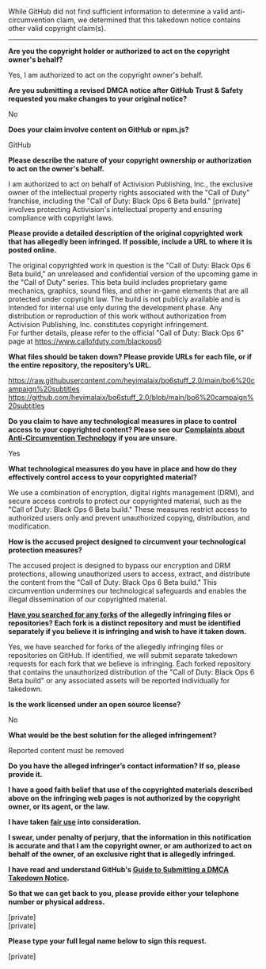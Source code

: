 While GitHub did not find sufficient information to determine a valid anti-circumvention claim, we determined that this takedown notice contains other valid copyright claim(s).

---

**Are you the copyright holder or authorized to act on the copyright owner's behalf?**

Yes, I am authorized to act on the copyright owner's behalf.

**Are you submitting a revised DMCA notice after GitHub Trust & Safety requested you make changes to your original notice?**

No

**Does your claim involve content on GitHub or npm.js?**

GitHub 

**Please describe the nature of your copyright ownership or authorization to act on the owner's behalf.**

I am authorized to act on behalf of Activision Publishing, Inc., the exclusive owner of the intellectual property rights associated with the "Call of Duty" franchise, including the "Call of Duty: Black Ops 6 Beta build." [private] involves protecting Activision's intellectual property and ensuring compliance with copyright laws.

**Please provide a detailed description of the original copyrighted work that has allegedly been infringed. If possible, include a URL to where it is posted online.**

The original copyrighted work in question is the "Call of Duty: Black Ops 6 Beta build," an unreleased and confidential version of the upcoming game in the "Call of Duty" series. This beta build includes proprietary game mechanics, graphics, sound files, and other in-game elements that are all protected under copyright law. The build is not publicly available and is intended for internal use only during the development phase. Any distribution or reproduction of this work without authorization from Activision Publishing, Inc. constitutes copyright infringement.  
For further details, please refer to the official "Call of Duty: Black Ops 6" page at https://www.callofduty.com/blackops6

**What files should be taken down? Please provide URLs for each file, or if the entire repository, the repository’s URL.**

https://raw.githubusercontent.com/heyimalaix/bo6stuff_2.0/main/bo6%20campaign%20subtitles  
https://github.com/heyimalaix/bo6stuff_2.0/blob/main/bo6%20campaign%20subtitles  

**Do you claim to have any technological measures in place to control access to your copyrighted content? Please see our <a href="https://docs.github.com/articles/guide-to-submitting-a-dmca-takedown-notice#complaints-about-anti-circumvention-technology">Complaints about Anti-Circumvention Technology</a> if you are unsure.**

Yes

**What technological measures do you have in place and how do they effectively control access to your copyrighted material?**

We use a combination of encryption, digital rights management (DRM), and secure access controls to protect our copyrighted material, such as the "Call of Duty: Black Ops 6 Beta build." These measures restrict access to authorized users only and prevent unauthorized copying, distribution, and modification.

**How is the accused project designed to circumvent your technological protection measures?**

The accused project is designed to bypass our encryption and DRM protections, allowing unauthorized users to access, extract, and distribute the content from the "Call of Duty: Black Ops 6 Beta build." This circumvention undermines our technological safeguards and enables the illegal dissemination of our copyrighted material.

**<a href="https://docs.github.com/articles/dmca-takedown-policy#b-what-about-forks-or-whats-a-fork">Have you searched for any forks</a> of the allegedly infringing files or repositories? Each fork is a distinct repository and must be identified separately if you believe it is infringing and wish to have it taken down.**

Yes, we have searched for forks of the allegedly infringing files or repositories on GitHub. If identified, we will submit separate takedown requests for each fork that we believe is infringing. Each forked repository that contains the unauthorized distribution of the "Call of Duty: Black Ops 6 Beta build" or any associated assets will be reported individually for takedown.

**Is the work licensed under an open source license?**

No

**What would be the best solution for the alleged infringement?**

Reported content must be removed

**Do you have the alleged infringer’s contact information? If so, please provide it.**

**I have a good faith belief that use of the copyrighted materials described above on the infringing web pages is not authorized by the copyright owner, or its agent, or the law.**

**I have taken <a href="https://www.lumendatabase.org/topics/22">fair use</a> into consideration.**

**I swear, under penalty of perjury, that the information in this notification is accurate and that I am the copyright owner, or am authorized to act on behalf of the owner, of an exclusive right that is allegedly infringed.**

**I have read and understand GitHub's <a href="https://docs.github.com/articles/guide-to-submitting-a-dmca-takedown-notice/">Guide to Submitting a DMCA Takedown Notice</a>.**

**So that we can get back to you, please provide either your telephone number or physical address.**

[private]  
[private]  

**Please type your full legal name below to sign this request.**

[private]  
